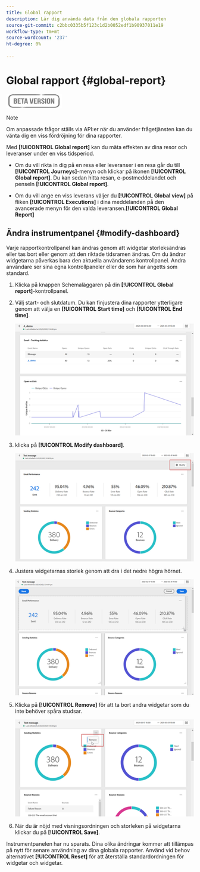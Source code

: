 ```yaml
---
title: Global rapport
description: Lär dig använda data från den globala rapporten
source-git-commit: c2bbc0335b5f123c1d2b0052edf1b90937011e19
workflow-type: tm+mt
source-wordcount: '237'
ht-degree: 0%

---
```


# Global rapport {#global-report}

![](../assets/do-not-localize/badge.png)

>[!NOTE]
>
> Om anpassade frågor ställs via API:er när du använder frågetjänsten kan du vänta dig en viss fördröjning för dina rapporter.

Med **[!UICONTROL Global report]** kan du mäta effekten av dina resor och leveranser under en viss tidsperiod.

* Om du vill rikta in dig på en resa eller leveranser i en resa går du till **[!UICONTROL Journeys]**-menyn och klickar på ikonen **[!UICONTROL Global report]**. Du kan sedan hitta resan, e-postmeddelandet och penseln **[!UICONTROL Global report]**.

* Om du vill ange en viss leverans väljer du **[!UICONTROL Global view]** på fliken **[!UICONTROL Executions]** i dina meddelanden på den avancerade menyn för den valda leveransen.**[!UICONTROL Global Report]**

## Ändra instrumentpanel {#modify-dashboard}

Varje rapportkontrollpanel kan ändras genom att widgetar storleksändras eller tas bort eller genom att den riktade tidsramen ändras. Om du ändrar widgetarna påverkas bara den aktuella användarens kontrollpanel. Andra användare ser sina egna kontrollpaneler eller de som har angetts som standard.

1. Klicka på knappen Schemaläggaren på din **[!UICONTROL Global report]**-kontrollpanel.

1. Välj start- och slutdatum. Du kan finjustera dina rapporter ytterligare genom att välja en **[!UICONTROL Start time]** och **[!UICONTROL End time]**.

   ![](../assets/global_report_6.png)

1. klicka på **[!UICONTROL Modify dashboard]**.

   ![](../assets/global_report_8.png)

1. Justera widgetarnas storlek genom att dra i det nedre högra hörnet.

   ![](../assets/global_report_9.png)

1. Klicka på **[!UICONTROL Remove]** för att ta bort andra widgetar som du inte behöver spåra studsar.

   ![](../assets/global_report_10.png)

1. När du är nöjd med visningsordningen och storleken på widgetarna klickar du på **[!UICONTROL Save]**.

Instrumentpanelen har nu sparats. Dina olika ändringar kommer att tillämpas på nytt för senare användning av dina globala rapporter. Använd vid behov alternativet **[!UICONTROL Reset]** för att återställa standardordningen för widgetar och widgetar.
